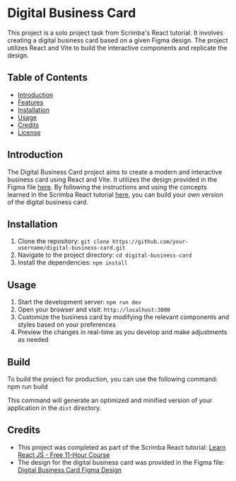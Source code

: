 # Digital Business Card

This project is a solo project task from Scrimba's React tutorial. It involves creating a digital business card based on a given Figma design. The project utilizes React and Vite to build the interactive components and replicate the design.

## Table of Contents

- [Introduction](#introduction)
- [Features](#features)
- [Installation](#installation)
- [Usage](#usage)
- [Credits](#credits)
- [License](#license)

## Introduction

The Digital Business Card project aims to create a modern and interactive business card using React and Vite. It utilizes the design provided in the Figma file [here](https://www.figma.com/file/4ctPLUvIn5b5Ep6YPOZWWd/Digital-Business-Card?node-id=0%3A1&mode=dev). By following the instructions and using the concepts learned in the Scrimba React tutorial [here](https://scrimba.com/learn/learnreact), you can build your own version of the digital business card.


## Installation

1. Clone the repository: `git clone https://github.com/your-username/digital-business-card.git`
2. Navigate to the project directory: `cd digital-business-card`
3. Install the dependencies: `npm install`

## Usage

1. Start the development server: `npm run dev`
2. Open your browser and visit: `http://localhost:3000`
3. Customize the business card by modifying the relevant components and styles based on your preferences
4. Preview the changes in real-time as you develop and make adjustments as needed

## Build

To build the project for production, you can use the following command:
npm run build

This command will generate an optimized and minified version of your application in the `dist` directory.

## Credits

- This project was completed as part of the Scrimba React tutorial: [Learn React JS - Free 11-Hour Course](https://scrimba.com/learn/learnreact)
- The design for the digital business card was provided in the Figma file: [Digital Business Card Figma Design](https://www.figma.com/file/4ctPLUvIn5b5Ep6YPOZWWd/Digital-Business-Card?node-id=0%3A1&mode=dev)

